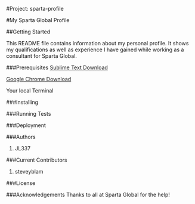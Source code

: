 #Project: sparta-profile

#My Sparta Global Profile

##Getting Started

This README file contains information about my personal profile. It shows my qualifications as well as experience I have gained while working as a consultant for Sparta Global.

###Prerequisites
[Sublime Text Download](https://www.sublimetext.com/3)

[Google Chrome Download](https://support.google.com/chrome/answer/95346?co=GENIE.Platform%3DDesktop&hl=en)

Your local Terminal

###Installing

###Running Tests

###Deployment

###Authors
1. JL337

###Current Contributors
1. steveyblam

###License

###Acknowledgements
Thanks to all at Sparta Global for the help!

































